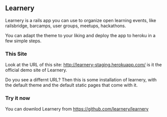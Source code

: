## Learnery

Learnery is a rails app you can use to organize open learning events, 
like railsbridge, barcamps, user groups, meetups, hackathons. 

You can adapt the theme to your liking 
and deploy the app to heroku in a few simple steps.

### This Site

Look at the URL of this site: http://learnery-staging.herokuapp.com/ is it the official demo
site of Learnery.

Do you see a differnt URL?  Then this is some 
installation of learnery, with the default theme
and the default static pages that come with it.

### Try it now

You can downlod Learnery from https://github.com/learnery/learnery

